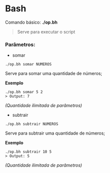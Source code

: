 # Bash

Comando básico: **./op.bh**
> Serve para executar o script

### Parâmetros:

- somar

```
./op.bh somar NUMEROS
```

Serve para somar uma quantidade de números;


**Exemplo**
```
./op.bh somar 5 2
> Output: 7
```
*(Quantidade ilimitada de parâmetros)*

- subtrair

```
./op.bh subtrair NUMEROS
```

Serve para subtrair uma quantidade de números;


**Exemplo**
```
./op.bh subtrair 10 5
> Output: 5
```
*(Quantidade ilimitada de parâmetros)*
